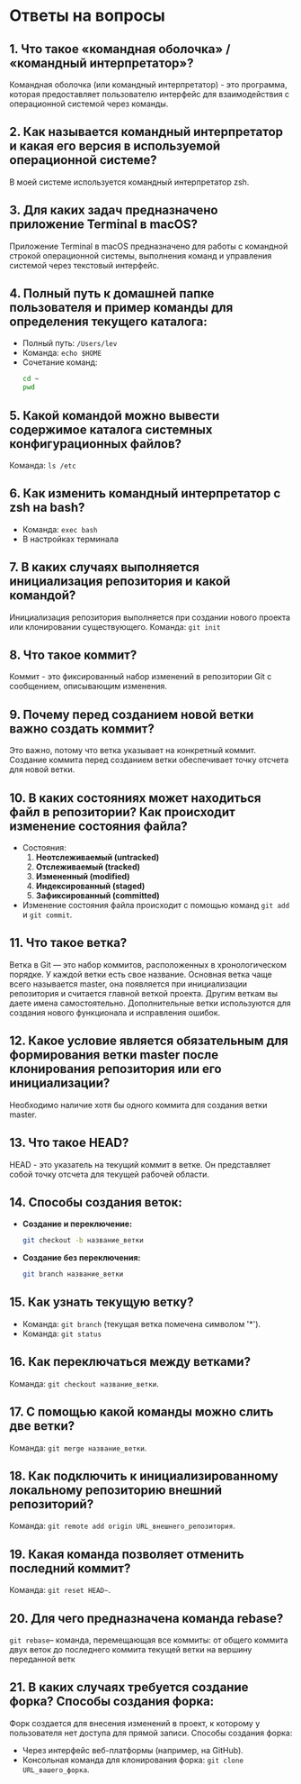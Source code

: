 # Ответы на вопросы 
 
## 1. Что такое «командная оболочка» / «командный интерпретатор»? 
Командная оболочка (или командный интерпретатор) - это программа, которая предоставляет пользователю интерфейс для взаимодействия с операционной системой через команды. 
 
## 2. Как называется командный интерпретатор и какая его версия в используемой операционной системе? 
В моей системе используется командный интерпретатор zsh. 
 
## 3. Для каких задач предназначено приложение Terminal в macOS? 
Приложение Terminal в macOS предназначено для работы с командной строкой операционной системы, выполнения команд и управления системой через текстовый интерфейс. 
 
## 4. Полный путь к домашней папке пользователя и пример команды для определения текущего каталога: 
- Полный путь: `/Users/lev` 
- Команда: `echo $HOME` 
- Сочетание команд: 
  ```bash 
  cd ~ 
  pwd 
  ``` 
 
## 5. Какой командой можно вывести содержимое каталога системных конфигурационных файлов? 
Команда: `ls /etc` 
 
## 6. Как изменить командный интерпретатор с zsh на bash? 
 - Команда: `exec bash` 
 - В настройках терминала 
 
## 7. В каких случаях выполняется инициализация репозитория и какой командой? 
Инициализация репозитория выполняется при создании нового проекта или клонировании существующего. Команда: `git init` 
 
## 8. Что такое коммит? 
Коммит - это фиксированный набор изменений в репозитории Git с сообщением, описывающим изменения. 
 
## 9. Почему перед созданием новой ветки важно создать коммит? 
Это важно, потому что ветка указывает на конкретный коммит. Создание коммита перед созданием ветки обеспечивает точку отсчета для новой ветки. 
 
## 10. В каких состояниях может находиться файл в репозитории? Как происходит изменение состояния файла? 
- Состояния:  
  1. **Неотслеживаемый (untracked)** 
  2. **Отслеживаемый (tracked)** 
  3. **Измененный (modified)** 
  4. **Индексированный (staged)** 
  5. **Зафиксированный (committed)** 
- Изменение состояния файла происходит с помощью команд `git add` и `git commit`. 
 
## 11. Что такое ветка? 
Ветка в Git — это набор коммитов, расположенных в хронологическом порядке. У каждой ветки есть свое название. Основная ветка чаще всего называется master, она появляется при инициализации репозитория и считается главной веткой проекта. Другим веткам вы даете имена самостоятельно. Дополнительные ветки используются для создания нового функционала и исправления ошибок. 
 
## 12. Какое условие является обязательным для формирования ветки master после клонирования репозитория или его инициализации? 
Необходимо наличие хотя бы одного коммита для создания ветки master. 
 
## 13. Что такое HEAD? 
HEAD - это указатель на текущий коммит в ветке. Он представляет собой точку отсчета для текущей рабочей области. 
 
## 14. Способы создания веток: 
- **Создание и переключение:** 
  ```bash 
  git checkout -b название_ветки 
  ``` 
- **Создание без переключения:** 
  ```bash 
  git branch название_ветки 
  ``` 
 
## 15. Как узнать текущую ветку? 
- Команда: `git branch` (текущая ветка помечена символом '*'). 
- Команда: `git status` 
 
## 16. Как переключаться между ветками? 
Команда: `git checkout название_ветки`. 
 
## 17. С помощью какой команды можно слить две ветки? 
Команда: `git merge название_ветки`. 
 
## 18. Как подключить к инициализированному локальному репозиторию внешний репозиторий? 
Команда: `git remote add origin URL_внешнего_репозитория`. 
 
## 19. Какая команда позволяет отменить последний коммит? 
Команда: `git reset HEAD~`. 
 
## 20. Для чего предназначена команда rebase? 
`git rebase`– команда, перемещающая все коммиты: от общего коммита двух веток до последнего коммита текущей ветки на вершину переданной ветк 
 
## 21. В каких случаях требуется создание форка? Способы создания форка: 
Форк создается для внесения изменений в проект, к которому у пользователя нет доступа для прямой записи. Способы создания форка: 
- Через интерфейс веб-платформы (например, на GitHub). 
- Консольная команда для клонирования форка: `git clone URL_вашего_форка`.
